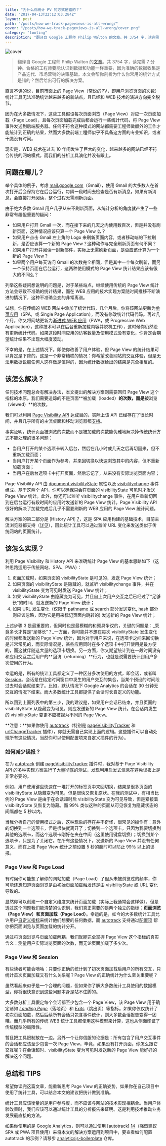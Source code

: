 ```yaml
---
title: "为什么你统计 PV 的方式是错的？"
date: "2017-04-13T22:12:03.284Z"
layout: post
path: "/posts/how-we-track-pageviews-is-all-wrong/"
cover: "/posts/how-we-track-pageviews-is-all-wrong/cover.png"
category: "tooling"
description: "翻译自 Google 工程师 Philip Walton 的文章。共 3754 字，读完需 7 分钟。合格的工程师要能认识到数据和功能一样重要，因为准确的数据收集是产品迭代、市场营销的决策基础。本文会帮你剖析为什么你常用的统计方式是错的？然后给出可行的解决方案。"
---
```


![cover](./cover.png)

> 翻译自 Google 工程师 Philip Walton 的[文章][24]。共 3754 字，读完需 7 分钟。合格的工程师要能认识到数据和功能一样重要，因为准确的数据收集是产品迭代、市场营销的决策基础。本文会帮你剖析为什么你常用的统计方式是错的？然后给出可行的解决方案。

直言不讳的说，目前市面上的 Page View（常说的PV，即用户浏览页面的次数）统计工具无法准确统计越来越多的新站点，且已经和 WEB 技术的演进方向完全脱节。

因为在大多数情况下，这些工具假设每次页面浏览（Page View）对应一次页面加载（Page Load），且每次页面加载完成后都会运行一些统计代码，将 Page View 事件发送到后端服务器。任何不符合这种模式的网站都需要工程师做额外的工作才能统计到正确的结果，然而大多数前端工程师似乎不具备这方面的专业知识，或者干脆没有时间。

现实是，WEB 技术在过去 10 年间发生了巨大的变化，越来越多的网站已经不符合传统的网站模式，而我们的分析工具演化并没有跟上。

## 问题在哪儿？

举个具体的例子，考虑 [mail.google.com][0]（Gmail），使用 Gmail 的大多数人在首次打开后会保持它在后台运行，每隔一段时间去检查是否有新消息，如果有新消息，会直接打开阅读，整个过程无需刷新页面。

由于绝大多数 Gmail 用户几乎从来不刷新页面，从统计分析的角度就产生了一些非常有趣但重要的疑问：

* 如果用户打开 Gmail 一次，而在接下来的几天之内使用数百次，但是并没有刷新页面，这种情况应该只算一个 Page View 么？
* 如果用户点击 Gmail 左上角的 Logo 来刷新页面内容，或者移动端的下拉刷新，是否应该算一个新的 Page View？这种动作与完全刷新页面有何不同？
* 如果用户打开并阅读一封新邮件，实际上无需刷新页面，是否应该计算为一个新的 Page View？
* 如果两个用户每天访问 Gmail 的次数完全相同，但是其中一个每次刷新，而另一个保持页面在后台运行，这两种使用模式的 Page View 统计结果应该有很大的不同么？

列举这些疑问想说明的问题是，对于某些站点，继续使用传统的 Page View 统计方法会导致不准确的统计结果，而在 WEB 应用的技术实现方案随时间推移不断演进的情况下，这种不准确会变的非常离谱。

试想，你在传统的 WEB 网站中添加了统计代码，几个月后，你将该网站更新为[单页应用][1]（SPA，或 Single Page Application），而没有修改统计代码代码。再过几个月，你又将网站更新为[渐进式 WEB 应用][2]（PWA，或 Progressive Web Application），这种技术可以在后台重新加载内容并脱机工作），这时候你仍然没有更新统计代码。如果这段时间应用的访客数量及使用模式没有变化，你肯定会期望统计结果不出现大幅度波动。

不幸的是，在上述情况下，即使你改善了用户体验，但 Page View 的统计结果可以肯定是下降的。这是一个非常糟糕的情况：你希望改善网站的交互体验，但是无法用数据说服任何人这样做是值得的，因为统计数据给出的结果是完全相反的。

## 该怎么解决？

任何技术问题总会有解决办法，本文提出的解决方案则需要回归 Page View 这个指标的本原。我们需要追踪的不是页面**被加载（loaded）**的次数，而是**被浏览（viewed）**的次数。

我们可以利用 [Page Visibility API][3] 达成目的，实际上该 API 已经存在了很长时间，并且几乎所有的主流桌面和移动浏览器都[支持][23]。

事实证明，统计页面被浏览的次数而不是被加载的次数能优雅地解决掉传统统计方式不能处理的很多问题：

* 当用户打开的某个选项卡转入后台，然后在几小时或几天之后再切回来，但不重新加载页面；
* 当用户打开某个页面作为参考，并来回切换以快速浏览其中的内容，但不重新加载页面；
* 当用户在后台选项卡中打开页面，然后忘记了，从来没有实际浏览页面内容；

Page Visibility API 由 [document.visibilityState][5] 属性以及 [visibilitychange][6] 事件组成。基于这两个 API，你可以确保只会在页面的 visibilityState 可见时才发送 Page View 统计。此外，你还可以监听 visibilitychange 事件，在用户重新切回到在后台运行有段时间的应用时发送新的 Page View 统计。Page Visibility API 很好的解决了加载完成后几乎不需要刷新的 WEB 应用的 Page View 统计问题。

解决方案的第二部分是 [History API] [7]，这是 SPA 应用构建的基础技术，目前主流浏览器都支持（[详见][8]），因此统计工具可以通过监听 URL 变化来发送类似于传统网站的页面统计。

## 该怎么实现？

利用 Page Visibility 和 History API 来准确统计 Page View 的基本思路如下（这种思路适用于传统网站、SPA、PWA）：

1. 页面加载时，如果页面的 visibilityState 是可见的，发送 Page View 统计；
1. 如果页面的 visibilityState 是隐藏的，就监听 visibilitychange 事件，并在 visibilityState 变为可见时发送 Page View 统计；
1. 如果 visibilityState 由隐藏变为可见，并且自上次用户交互之后已经过了“足够长”的时间，就发送新的 Page View 统计；
1. 如果 URL 发生变化（仅限于 [pathname][10] 或 [search][11] 部分发送变化, [hash][12] 部分则应该忽略，因为它是用来标记页面内跳转的) 发送新的 Page View 统计；

上述步骤 3 是最重要的，但同时也是最模糊的和颇具争议的，关键的问题是：_究竟多长才算是“足够长”？_一方面，你可能并不想在每次 visibilityState 发生变化的时候都发送新的 Page View 统计，因为对于用户来说，在选项卡之间来回切换是非常常见的，而实际情况是，某些应用同时在多个选项卡中打开使用是最方便的，而这就伴随这大量的选项卡切换。另一方面，你又期望统计到在一段时间没有和应用交互之后用户的**回访（returning）**行为，也就是说需要统计到用户多次使用的行为。

幸运的是，所有的统计工具都定义了一种区分多次使用的方式，即会话，或者叫 [Session][13]。会话是在给定时间窗口中发生的用户交互的集合，当某个预设的时间段过去时会话就结束了。比如，默认情况下 Google Analytics 的会话在 30 分钟无交互的情况下结束。而大多数统计工具都提供了会话时长自定义的功能。

所以回到上面列表中的第三步，我的建议是，如果用户会话已结束，并且页面的 visibilityState 从隐藏变为可见，则应发送新的 Page View 统计。在会话内发生的 visibilityState 变更不应被视为不同的 Page View。

**注意：**如果你使用 [autotrack][14]（特别是 [pageVisibilityTracker][15] 和 [urlChangeTracker][16] 插件），你就无需自己实现上面的逻辑。这些插件可以自动处理所有这些情况，当然你可以使用配置项来自定义插件的行为）。

### 如何减少误报？

在为 [autotrack][14] 创建 [pageVisibilityTracker][15] 插件时，我对基于 Page Visibility API 的多种实现方案进行了大量彻底的测试，发现利用启发式信息在避免误报上是非常必要的。

例如，用户使用键盘快速在一堆打开的标签页中来回切换，结果是很多页面的 visibilityState 从隐藏变为可见，但是很快又恢复原状。在我的测试中，有相当比例的 Page View 是由于在会话超时后 visibilityState 变为可见导致，但是紧接着 visibilityState 又恢复为隐藏。而 99% 类似这种的页面从可见恢复为隐藏状态的间隔都在 5 秒以内。

当我分析自己的使用模式之后，这种现象的存在并不奇怪，很常见的操作有：意外的切换到一个选项卡，但是很快就离开了；切换到一个选项卡，只因为我要切换到其他的选项卡，而这个选项卡刚好在夹在中间（这里使用键盘切换）；切换到某个选项卡，只是为了关闭它。在所有这些情况下，发送新的 Page View 并没有任何意义，而在上报 Page View 统计之前设置 5 秒的超时可以防止 99％ 以上的误报。

### Page View 和 Page Load

有时候你可能想了解你的网站加载（Page Load）了但从未被浏览过的频率，你可能还想知道页面浏览是由初始页面加载触发还是由 visibilityState 或 URL 变化导致的。

显然你可以创建一个自定义维度来统计页面加载（实际上我通常会这样做），但是透过这个问题我们能清楚的认识到，我们真正需要的是两个独立的指标：**页面浏览（Page View）**和**页面加载（Page Load）**。幸运的是，如今的大多数统计工具允许用户[自定义指标][17]来统计他们想要的任何数据，而 [autotrack][14] 支持通过[配置项][18] 帮你把页面浏览与页面加载的统计分开。

通过将页面浏览与页面加载解耦，我们就能完全掌握 Page View 这个指标的真实含义：测量用户实际浏览页面的次数，而无论页面加载了多少次。

### Page View 和 Session

有些读者可能会嘀咕：只要你正确的统计到了初次页面加载后用户的所有交互，只统计首次页面加载又有什么关系呢？Page View 的正确统计为什么至关重要呢？

虽然看起来似乎是一个合理的问题，但如果你了解大多数统计工具使用的数据模型，你将很快意识到这些问题本身是站不住脚的。

大多数分析工具假定每个会话都至少包含一个 Page View，该 Page View 用于确定诸如 [_Landing Page_][19]（落地页）和 [_Exits_][20]（跳出页）等指标。如果你仅仅统计了初次页面加载，然后后续所有会话只包含事件统计，则大多数会话报告变得一团糟。而几乎所有的传统 WEB 统计工具都使用这种模型来计算，这也从侧面印证了传统模型的局限性。

暂且把工具限制放在一边，另外一个让你信服的论据是：所有包含了用户交互事件的会话都应该至少包含一次 Page View，毕竟，如果没有打开页面，你怎么跟它交互呢？在会话超时、visibilityState 变为可见时发送新的 Page View 能好好的解决这个问题。

## 总结和 TIPS

希望你读完这篇文章，能重新思考 Page View 的正确姿势，如果你在自己项目中使用了统计工具，可以结合本文的建议把统计做到准确。

统计工具应该衡量的是用户参与度，而不应该与网站的技术实现相耦合。当用户体验改善时，我们应该可以通过统计工具的分析报告来证明。这是利用技术推动业务发展最直接的方法。

如果你使用的是 Google Analytics，则可以通过使用 [autotrack] [14]（强烈建议 SPA 或 PWA 项目使用）来将本文的解决方案运用到项目中，要查看如何配置 autotrack 的示例？请移步 [analyticsjs-boilerplate][21] 仓库。

[0]: https://mail.google.com
[1]: https://en.wikipedia.org/wiki/Single-page_application
[2]: https://developers.google.com/web/progressive-web-apps/
[3]: https://developer.mozilla.org/en-US/docs/Web/API/Page_Visibility_API
[4]: http://caniuse.com/#feat=pagevisibility
[5]: https://developer.mozilla.org/en-US/docs/Web/API/Document/visibilityState
[6]: https://developer.mozilla.org/en-US/docs/Web/Events/visibilitychange
[7]: https://developer.mozilla.org/en-US/docs/Web/API/History
[8]: http://caniuse.com/#feat=history
[9]: https://philipwalton.com/articles/how-we-track-pageviews-is-all-wrong/#footnote-1
[10]: https://developer.mozilla.org/en-US/docs/Web/API/HTMLHyperlinkElementUtils/pathname
[11]: https://developer.mozilla.org/en-US/docs/Web/API/HTMLHyperlinkElementUtils/search
[12]: https://developer.mozilla.org/en-US/docs/Web/API/HTMLHyperlinkElementUtils/hash
[13]: https://support.google.com/analytics/answer/2731565
[14]: https://github.com/googleanalytics/autotrack
[15]: https://github.com/googleanalytics/autotrack/blob/master/docs/plugins/page-visibility-tracker.md
[16]: https://github.com/googleanalytics/autotrack/blob/master/docs/plugins/url-change-tracker.md
[17]: https://support.google.com/analytics/answer/2709828
[18]: https://github.com/googleanalytics/autotrack/blob/master/docs/plugins/page-visibility-tracker.md#options
[19]: https://developers.google.com/analytics/devguides/reporting/core/dimsmets#view=detail&group=page_tracking&jump=ga_landingpagepath
[20]: https://developers.google.com/analytics/devguides/reporting/core/dimsmets#view=detail&group=page_tracking&jump=ga_exits
[21]: https://github.com/philipwalton/analyticsjs-boilerplate
[22]: https://support.google.com/analytics/answer/1033068#NonInteractionEvents
[23]: http://caniuse.com/#feat=pagevisibility
[24]: https://philipwalton.com/articles/how-we-track-pageviews-is-all-wrong/
